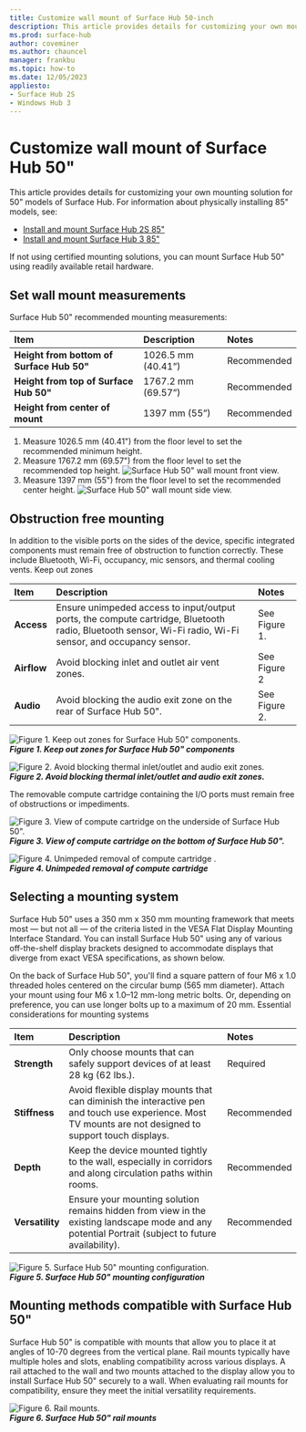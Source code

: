 ```yaml
---
title: Customize wall mount of Surface Hub 50-inch
description: This article provides details for customizing your own mounting solution for 50" models of Surface Hub.
ms.prod: surface-hub
author: coveminer
ms.author: chauncel
manager: frankbu
ms.topic: how-to
ms.date: 12/05/2023
appliesto:
- Surface Hub 2S
- Windows Hub 3
---
```


# Customize wall mount of Surface Hub 50"

This article provides details for customizing your own mounting solution for 50" models of  Surface Hub. For information about physically installing 85" models, see:

- [Install and mount Surface Hub 2S 85"](surface-hub-2s-85-install-mount.md)
- [Install and mount Surface Hub 3 85"](surface-hub-3-85-install-mount.md)

If not using certified mounting solutions, you can mount Surface Hub 50" using readily available retail hardware.

## Set wall mount measurements

Surface Hub 50" recommended mounting measurements:

| Item | Description | Notes |
|:------ |:------------- |:------- |
|**Height from bottom of Surface Hub 50"**| 1026.5 mm (40.41”) | Recommended |
|**Height from top of Surface Hub 50"**| 1767.2 mm (69.57”) | Recommended |
|**Height from center of mount**| 1397 mm (55”) | Recommended |

1. Measure 1026.5 mm (40.41") from the floor level to set the recommended minimum height.
2. Measure 1767.2 mm (69.57") from the floor level to set the recommended top height.
    ![Surface Hub 50" wall mount front view.](images/sh2-wall-front.png)
3. Measure 1397 mm (55") from the floor level to set the recommended center height.
    ![Surface Hub 50" wall mount side view.](images/sh2-wall-side.png)

## Obstruction free mounting

In addition to the visible ports on the sides of the device, specific integrated components must remain free of obstruction to function correctly. These include Bluetooth, Wi-Fi, occupancy, mic sensors, and thermal cooling vents.
 Keep out zones

| Item | Description | Notes |
|:---- |:----------- |:----- |
|**Access**| Ensure unimpeded access to input/output ports, the compute cartridge, Bluetooth radio, Bluetooth sensor, Wi-Fi radio, Wi-Fi sensor, and occupancy sensor. | See Figure 1. |
|**Airflow**| Avoid blocking inlet and outlet air vent zones. | See Figure 2  |
|**Audio**| Avoid blocking the audio exit zone on the rear of Surface Hub 50". | See Figure 2. |

![Figure 1. Keep out zones for Surface Hub 50" components.](images/sh2-keepout-zones.png) <br>
***Figure 1. Keep out zones for Surface Hub 50" components***

![Figure 2. Avoid blocking thermal inlet/outlet and audio exit zones.](images/sh2-thermal-audio.png) <br>
***Figure 2. Avoid blocking thermal inlet/outlet and audio exit zones.***

The removable compute cartridge containing the I/O ports must remain free of obstructions or impediments.

![Figure 3. View of compute cartridge on the underside of Surface Hub 50".](images/sh2-ports.png) <br>
***Figure 3. View of compute cartridge on the bottom of Surface Hub 50".***

![Figure 4. Unimpeded removal of compute cartridge .](images/sh2-cartridge.png) <br>
***Figure 4. Unimpeded removal of compute cartridge***

## Selecting a mounting system

Surface Hub 50" uses a 350 mm x 350 mm mounting framework that meets most — but not all — of the criteria listed in the VESA Flat Display Mounting Interface Standard. You can install Surface Hub 50" using any of various off-the-shelf display brackets designed to accommodate displays that diverge from exact VESA specifications, as shown below.

On the back of Surface Hub 50", you'll find a square pattern of four M6 x 1.0 threaded holes centered on the circular bump (565 mm diameter). Attach your mount using four M6 x 1.0–12 mm-long metric bolts. Or, depending on preference, you can use longer bolts up to a maximum of 20 mm.
Essential considerations for mounting systems

| Item | Description | Notes |
|:------ |:------------- |:------- |
|**Strength**| Only choose mounts that can safely support devices of at least 28 kg (62 lbs.). | Required |
|**Stiffness**| Avoid flexible display mounts that can diminish the interactive pen and touch use experience. Most TV mounts are not designed to support touch displays. | Recommended |
|**Depth**| Keep the device mounted tightly to the wall, especially in corridors and along circulation paths within rooms.| Recommended |
|**Versatility**| Ensure your mounting solution remains hidden from view in the existing landscape mode and any potential Portrait (subject to future availability). | Recommended |

![Figure 5. Surface Hub 50" mounting configuration.](images/sh2-mount-config.png) <br>
***Figure 5. Surface Hub 50" mounting configuration***

## Mounting methods compatible with Surface Hub 50"

Surface Hub 50" is compatible with mounts that allow you to place it at angles of 10-70 degrees from the vertical plane. Rail mounts typically have multiple holes and slots, enabling compatibility across various displays. A rail attached to the wall and two mounts attached to the display allow you to install Surface Hub 50" securely to a wall. When evaluating rail mounts for compatibility, ensure they meet the initial versatility requirements.

![Figure 6. Rail mounts.](images/h2gen-railmount.png)<br>
***Figure 6. Surface Hub 50" rail mounts***
